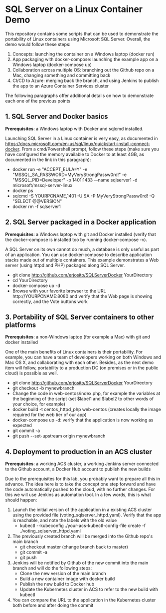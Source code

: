 # SQL Server on a Linux Container Demo

This repository contains some scripts that can be used to demonstrate the portability of Linux containers using Microsoft SQL Server. Overall, the demo would follow these steps:

1. Concepts: launching the container on a Windows laptop (docker run)
2. App packaging with docker-compose: launching the example app on a Windows laptop (docker-compose up)
3. Collaboration across multiple OS: branching out the Github repo on a Mac, changing something and committing back
4. CI/CD to Azure: merging back the branch, and using Jenkins to publish the app to an Azure Container Services cluster

The following paragraphs offer additional details on how to demonstrate each one of the previous points 

## 1. SQL Server and Docker basics

**Prerequisites**: a Windows laptop with Docker and sqlcmd installed.

Launching SQL Server in a Linux container is very easy, as documented in https://docs.microsoft.com/en-us/sql/linux/quickstart-install-connect-docker. From a cmd/Powershell prompt, follow these steps (make sure you have configured the memory available to Docker to at least 4GB, as documented in the link in this paragraph):

 * docker run -e "ACCEPT_EULA=Y" -e "MSSQL_SA_PASSWORD=MyVeryStrongPassw0rd!" -e "MSSQL_PID=Developer" -p 1401:1433 --name sqlserver1 -d microsoft/mssql-server-linux
 * docker ps
 * sqlcmd -S YOURPCNAME,1401 -U SA -P MyVeryStrongPassw0rd! -Q "SELECT @@VERSION"
 * docker rm -f sqlserver1

 ## 2. SQL Server packaged in a Docker application

**Prerequisites**: a Windows laptop with git and Docker installed (verify that the docker-compose is installed too by running docker-compose -v).

A SQL Server on its own cannot do much, a database is only useful as part of an application. You can use docker-compose to describe application stacks made out of multiple containers. This example demonstrates a Web server (using httpd and PHP) packaged along SQL Server.

 * git clone http://github.com/erjosito/SQLServerDocker YourDirectory
 * cd YourDirectory
 * docker-compose up -d
 * Browse with your favorite browser to the URL http://YOURPCNAME:8080 and verify that the Web page is showing correctly, and the Vote buttons work

 ## 3. Portability of SQL Server containers to other platforms

 **Prerequisites**: a non-Windows laptop (for example a Mac) with git and docker installed

One of the main benefits of Linux containers is their portability. For example, you can have a team of developers working on both Windows and Mac OS X, and collaborating with each other. Besides, as the next demo item will follow, portability to a production DC (on premises or in the public cloud) is possible as well.

* git clone http://github.com/erjosito/SQLServerDocker YourDirectory
* git checkout -b mynewbranch
* Change the code in web-centos/index.php, for example the variables at the beginning of the script (set $label1 and $label2 to other words of your choice, for example)
* docker build -t centos\_httpd\_php web-centos (creates locally the image required for the web tier of our app) 
* docker-compose up -d: verify that the application is now working as expected
* git commit -a
* git push --set-upstream origin mynewbranch

## 4. Deployment to production in an ACS cluster

**Prerequisites**: a working ACS cluster, a working Jenkins server connected to the Github account, a Docker Hub account to publish the new builds

Due to the prerequisites for this lab, you probably want to prepare all this in advance. The idea here is to take the concept one step forward and have the code automatically pushed to the cloud, with no further changes. For this we will use Jenkins as automation tool. In a few words, this is what should happen:

 1. Launch the initial version of the application in a existing ACS cluster using the provided file (voting_sqlserver_httpd.yaml). Verify that the app is reachable, and note the labels with the old value
    * kubectl --kubeconfig ./your-acs-kubectl-config-file create -f ./voting_sqlserver_httpd.yaml 
 2. The previously created branch will be merged into the Github repo's main branch 
    * git checkout master (change branch back to master)
    * git commit -a
    * git push
 3. Jenkins will be notified by Github of the new commit into the main branch and will do the following steps:
    * Clone the new version of the main branch
    * Build a new container image with docker build
    * Publish the new build to Docker hub
    * Update the Kubernetes cluster in ACS to refer to the new build with kubectl
 4. You can compare the URL to the application in the Kubernetes cluster both before and after doing the commit
